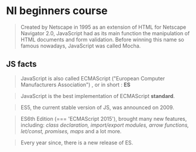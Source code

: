 # NI beginners course

> Created by Netscape in 1995 as an extension of HTML for Netscape Navigator 2.0, JavaScript had as its main function the manipulation of HTML documents and form validation. Before winning this name so famous nowadays, JavaScript was called Mocha.

## JS facts

> JavaScript is also called ECMAScript ("European Computer Manufacturers Association") , or in short : <b>ES</b>

> JavaScript is the best implementation of ECMAScript <b>standard</b>.

> ES5, the current stable version of JS, was announced on 2009. 

> ES6th Edition (=== 'ECMAScript 2015'), brought many new features, including: *class declaration, import/export modules, arrow functions, let/const, promises, maps* and a lot more.

> Every year since, there is a new release of ES. 
